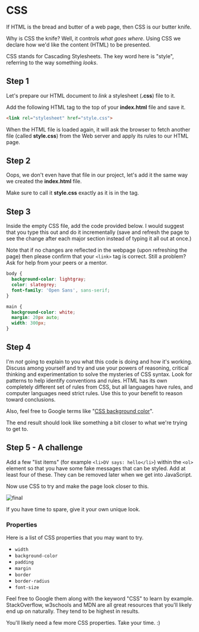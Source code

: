 # CSS

If HTML is the bread and butter of a web page, then CSS is our butter knife.

Why is CSS the knife? Well, it controls _what goes where_. Using CSS we declare how we'd like the content (HTML) to be presented.

CSS stands for Cascading Stylesheets. The key word here is "style", referring to the way something _looks_.

## Step 1

Let's prepare our HTML document to _link_ a stylesheet (**.css**) file to it. 

Add the following HTML tag to the top of your **index.html** file and save it.

```html
<link rel="stylesheet" href="style.css">
```

When the HTML file is loaded again, it will ask the browser to fetch another file (called **style.css**) from the Web server and apply its rules to our HTML page.

## Step 2

Oops, we don't even have that file in our project, let's add it the same way we created the **index.html** file.

Make sure to call it **style.css** exactly as it is in the tag.

## Step 3

Inside the empty CSS file, add the code provided below. I would suggest that you type this out and do it incrementally (save and refresh the page to see the change after each major section instead of typing it all out at once.)

Note that if no changes are reflected in the webpage (upon refreshing the page) then please confirm that your `<link>` tag is correct. Still a problem? Ask for help from your peers or a mentor.

```css
body {
  background-color: lightgray;
  color: slategrey;
  font-family: 'Open Sans', sans-serif;
}

main {
  background-color: white;
  margin: 20px auto;
  width: 300px;
}
```

## Step 4

I'm _not_ going to explain to you what this code is doing and how it's working. Discuss among yourself and try and use your powers of reasoning, critical thinking and experimentation to solve the mysteries of CSS syntax. Look for patterns to help identify conventions and rules. HTML has its own completely different set of rules from CSS, but all languages have rules, and computer languages need strict rules. Use this to your benefit to reason toward conclusions.

Also, feel free to Google terms like "[CSS background color](https://google.com/?q=CSS+background+color)".

The end result should look like something a bit closer to what we're trying to get to.

## Step 5 - A challenge

Add a few "list items" (for example `<li>DV says: hello</li>`) within the `<ol>` element so that you have some fake messages that can be styled. Add at least four of these. They can be removed later when we get into JavaScript.

Now use CSS to try and make the page look closer to this.

![final](http://d.pr/i/1k0TK/33fupKLm+)

If you have time to spare, give it your own unique look. 

### Properties

Here is a list of CSS properties that you may want to try.

* `width`
* `background-color`
* `padding`
* `margin`
* `border`
* `border-radius`
* `font-size`

Feel free to Google them along with the keyword "CSS" to learn by example. StackOverflow, w3schools and MDN are all great resources that you'll likely end up on naturally. They tend to be highest in results. 

You'll likely need a few more CSS properties. Take your time. :)
